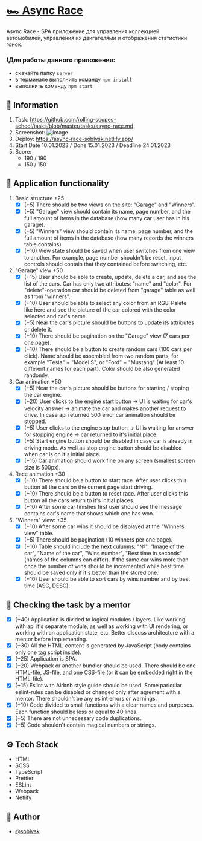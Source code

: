 # [🏎️ Async Race](https://async-race-soblvsk.netlify.app/)

Async Race - SPA приложение для управления коллекцией автомобилей, управления их двигателями и отображения статистики гонок.
### !Для работы данного приложения:
- скачайте папку `server` 
- в терминале выполнить команду `npm install` 
- выполнить команду `npm start`

## 📜 Information
1. Task: https://github.com/rolling-scopes-school/tasks/blob/master/tasks/async-race.md
2. Screenshot: ![image](https://user-images.githubusercontent.com/81454805/212551240-1d939e0b-8413-4cea-81fe-c888aa103b89.png)
3. Deploy: https://async-race-soblvsk.netlify.app/
4. Start Date 10.01.2023 / Done 15.01.2023 / Deadline 24.01.2023
5. Score: 
    - 190 / 190
    - 150 / 150

## 📌 Application functionality

1. Basic structure +25
    - [x] (+5) There should be two views on the site: "Garage" and "Winners".
    - [x] (+5) "Garage" view should contain its name, page number, and the full amount of items in the database (how many car user has in his garage).
    - [x] (+5) "Winners" view should contain its name, page number, and the full amount of items in the database (how many records the winners table contains).
    - [x] (+10) View state should be saved when user switches from one view to another. For example, page number shouldn't be reset, input controls should contain that they contained before switching, etc.
2. "Garage" view +50
    - [x] (+15) User should be able to create, update, delete a car, and see the list of the cars. Car has only two attributes: "name" and "color". For "delete"-operation car should be deleted from "garage" table as well as from "winners".
    - [x] (+10) User should be able to select any color from an RGB-Palete like here and see the picture of the car colored with the color selected and car's name.
    - [x] (+5) Near the car's picture should be buttons to update its attributes or delete it.
    - [x] (+10) There should be pagination on the "Garage" view (7 cars per one page).
    - [x] (+10) There should be a button to create random cars (100 cars per click). Name should be assembled from two random parts, for example "Tesla" + "Model S", or "Ford" + "Mustang" (At least 10 different names for each part). Color should be also generated randomly.
3. Car animation +50
    - [x] (+5) Near the car's picture should be buttons for starting / stoping the car engine.
    - [x] (+20) User clicks to the engine start button -> UI is waiting for car's velocity answer -> animate the car and makes another request to drive. In case api returned 500 error car animation should be stopped.
    - [x] (+5) User clicks to the engine stop button -> UI is waiting for answer for stopping engine -> car returned to it's initial place.
    - [x] (+5) Start engine button should be disabled in case car is already in driving mode. As well as stop engine button should be disabled when car is on it's initial place.
    - [x] (+15) Car animation should work fine on any screen (smallest screen size is 500px).
4. Race animation +30
    - [x] (+10) There should be a button to start race. After user clicks this button all the cars on the current page start driving.
    - [x] (+10) There should be a button to reset race. After user clicks this button all the cars return to it's initial places.
    - [x] (+10) After some car finishes first user should see the message contains car's name that shows which one has won.
5. "Winners" view: +35
    - [x] (+10) After some car wins it should be displayed at the "Winners view" table.
    - [x] (+5) There should be pagination (10 winners per one page).
    - [x] (+10) Table should include the next culumns: "№", "Image of the car", "Name of the car", "Wins number", "Best time in seconds" (names of the columns can differ). If the same car wins more than once the number of wins should be incremented while best time should be saved only if it's better than the stored one.
    - [x] (+10) User should be able to sort cars by wins number and by best time (ASC, DESC).
    
## 📍 Checking the task by a mentor

- [x] (+40) Application is divided to logical modules / layers. Like working with api it's separate module, as well as working with UI rendering, or working with an application state, etc. Better discuss architecture with a mentor before implementing.
- [x] (+30) All the HTML-content is generated by JavaScript (body contains only one tag script inside).
- [x] (+25) Application is SPA.
- [x] (+20) Webpack or another bundler should be used. There should be one HTML-file, JS-file, and one CSS-file (or it can be embedded right in the HTML-file).
- [x] (+15) Eslint with Airbnb style guide should be used. Some paricular eslint-rules can be disabled or changed only after agrement with a mentor. There shouldn't be any eslint errors or warnings.
- [x] (+10) Code divided to small functions with a clear names and purposes. Each function should be less or equal to 40 lines.
- [x] (+5) There are not unnecessary code duplications.
- [x] (+5) Code shouldn't contain magical numbers or strings.

## ⚙️ Tech Stack

- HTML
- SCSS
- TypeScript
- Prettier
- ESLint
- Webpack
- Netlify

## 👀 Author

- [@soblvsk](https://www.github.com/soblvsk)
